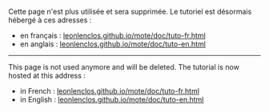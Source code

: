 Cette page n'est plus utilisée et sera supprimée.
Le tutoriel est désormais hébergé à ces adresses :

- en français : [leonlenclos.github.io/mote/doc/tuto-fr.html](https://leonlenclos.github.io/mote/doc/tuto-fr.html)
- en anglais : [leonlenclos.github.io/mote/doc/tuto-en.html](https://leonlenclos.github.io/mote/doc/tuto-en.html)

------------------------------------------------------------------

This page is not used anymore and will be deleted.
The tutorial is now hosted at this address :

- in French : [leonlenclos.github.io/mote/doc/tuto-fr.html](https://leonlenclos.github.io/mote/doc/tuto-fr.html)
- in English : [leonlenclos.github.io/mote/doc/tuto-en.html](https://leonlenclos.github.io/mote/doc/tuto-en.html)
